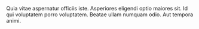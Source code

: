 Quia vitae aspernatur officiis iste. Asperiores eligendi optio maiores sit. Id qui voluptatem porro voluptatem. Beatae ullam numquam odio. Aut tempora animi.